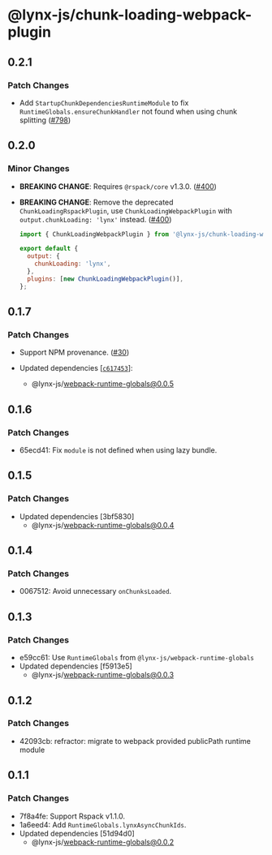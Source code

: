 # @lynx-js/chunk-loading-webpack-plugin

## 0.2.1

### Patch Changes

- Add `StartupChunkDependenciesRuntimeModule` to fix `RuntimeGlobals.ensureChunkHandler` not found when using chunk splitting ([#798](https://github.com/lynx-family/lynx-stack/pull/798))

## 0.2.0

### Minor Changes

- **BREAKING CHANGE**: Requires `@rspack/core` v1.3.0. ([#400](https://github.com/lynx-family/lynx-stack/pull/400))

- **BREAKING CHANGE**: Remove the deprecated `ChunkLoadingRspackPlugin`, use `ChunkLoadingWebpackPlugin` with `output.chunkLoading: 'lynx'` instead. ([#400](https://github.com/lynx-family/lynx-stack/pull/400))

  ```js
  import { ChunkLoadingWebpackPlugin } from '@lynx-js/chunk-loading-webpack-plugin';

  export default {
    output: {
      chunkLoading: 'lynx',
    },
    plugins: [new ChunkLoadingWebpackPlugin()],
  };
  ```

## 0.1.7

### Patch Changes

- Support NPM provenance. ([#30](https://github.com/lynx-family/lynx-stack/pull/30))

- Updated dependencies [[`c617453`](https://github.com/lynx-family/lynx-stack/commit/c617453aea967aba702967deb2916b5c883f03bb)]:
  - @lynx-js/webpack-runtime-globals@0.0.5

## 0.1.6

### Patch Changes

- 65ecd41: Fix `module` is not defined when using lazy bundle.

## 0.1.5

### Patch Changes

- Updated dependencies [3bf5830]
  - @lynx-js/webpack-runtime-globals@0.0.4

## 0.1.4

### Patch Changes

- 0067512: Avoid unnecessary `onChunksLoaded`.

## 0.1.3

### Patch Changes

- e59cc61: Use `RuntimeGlobals` from `@lynx-js/webpack-runtime-globals`
- Updated dependencies [f5913e5]
  - @lynx-js/webpack-runtime-globals@0.0.3

## 0.1.2

### Patch Changes

- 42093cb: refractor: migrate to webpack provided publicPath runtime module

## 0.1.1

### Patch Changes

- 7f8a4fe: Support Rspack v1.1.0.
- 1a6eed4: Add `RuntimeGlobals.lynxAsyncChunkIds`.
- Updated dependencies [51d94d0]
  - @lynx-js/webpack-runtime-globals@0.0.2
